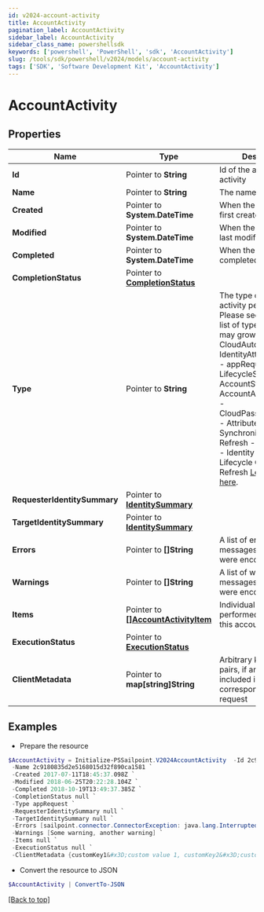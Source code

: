 ```yaml
---
id: v2024-account-activity
title: AccountActivity
pagination_label: AccountActivity
sidebar_label: AccountActivity
sidebar_class_name: powershellsdk
keywords: ['powershell', 'PowerShell', 'sdk', 'AccountActivity'] 
slug: /tools/sdk/powershell/v2024/models/account-activity
tags: ['SDK', 'Software Development Kit', 'AccountActivity']
---
```



# AccountActivity

## Properties

Name | Type | Description | Notes
------------ | ------------- | ------------- | -------------
**Id** |  Pointer to **String** | Id of the account activity | [optional] 
**Name** |  Pointer to **String** | The name of the activity | [optional] 
**Created** |  Pointer to **System.DateTime** | When the activity was first created | [optional] 
**Modified** |  Pointer to **System.DateTime** | When the activity was last modified | [optional] 
**Completed** |  Pointer to **System.DateTime** | When the activity was completed | [optional] 
**CompletionStatus** |  Pointer to [**CompletionStatus**](completion-status) |  | [optional] 
**Type** |  Pointer to **String** | The type of action the activity performed.  Please see the following list of types.  This list may grow over time.  - CloudAutomated - IdentityAttributeUpdate - appRequest - LifecycleStateChange - AccountStateUpdate - AccountAttributeUpdate - CloudPasswordRequest - Attribute Synchronization Refresh - Certification - Identity Refresh - Lifecycle Change Refresh   [Learn more here](https://documentation.sailpoint.com/saas/help/search/searchable-fields.html#searching-account-activity-data).  | [optional] 
**RequesterIdentitySummary** |  Pointer to [**IdentitySummary**](identity-summary) |  | [optional] 
**TargetIdentitySummary** |  Pointer to [**IdentitySummary**](identity-summary) |  | [optional] 
**Errors** |  Pointer to **[]String** | A list of error messages, if any, that were encountered. | [optional] 
**Warnings** |  Pointer to **[]String** | A list of warning messages, if any, that were encountered. | [optional] 
**Items** |  Pointer to [**[]AccountActivityItem**](account-activity-item) | Individual actions performed as part of this account activity | [optional] 
**ExecutionStatus** |  Pointer to [**ExecutionStatus**](execution-status) |  | [optional] 
**ClientMetadata** |  Pointer to **map[string]String** | Arbitrary key-value pairs, if any were included in the corresponding access request | [optional] 

## Examples

- Prepare the resource
```powershell
$AccountActivity = Initialize-PSSailpoint.V2024AccountActivity  -Id 2c9180835d2e5168015d32f890ca1581 `
 -Name 2c9180835d2e5168015d32f890ca1581 `
 -Created 2017-07-11T18:45:37.098Z `
 -Modified 2018-06-25T20:22:28.104Z `
 -Completed 2018-10-19T13:49:37.385Z `
 -CompletionStatus null `
 -Type appRequest `
 -RequesterIdentitySummary null `
 -TargetIdentitySummary null `
 -Errors [sailpoint.connector.ConnectorException: java.lang.InterruptedException: Timeout waiting for response to message 0 from client 57a4ab97-ab3f-4aef-9fe2-0eaf15c73d26 after 60 seconds.] `
 -Warnings [Some warning, another warning] `
 -Items null `
 -ExecutionStatus null `
 -ClientMetadata {customKey1&#x3D;custom value 1, customKey2&#x3D;custom value 2}
```

- Convert the resource to JSON
```powershell
$AccountActivity | ConvertTo-JSON
```


[[Back to top]](#) 

